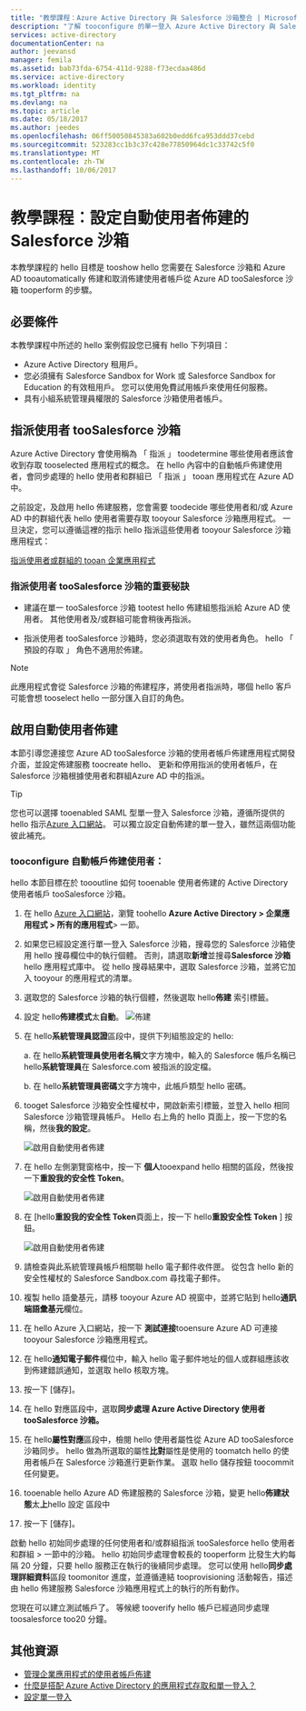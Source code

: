 ```yaml
---
title: "教學課程：Azure Active Directory 與 Salesforce 沙箱整合 | Microsoft Docs"
description: "了解 tooconfigure 的單一登入 Azure Active Directory 與 Salesforce 沙箱之間。"
services: active-directory
documentationCenter: na
author: jeevansd
manager: femila
ms.assetid: bab73fda-6754-411d-9288-f73ecdaa486d
ms.service: active-directory
ms.workload: identity
ms.tgt_pltfrm: na
ms.devlang: na
ms.topic: article
ms.date: 05/18/2017
ms.author: jeedes
ms.openlocfilehash: 06ff50050845383a602b0edd6fca953ddd37cebd
ms.sourcegitcommit: 523283cc1b3c37c428e77850964dc1c33742c5f0
ms.translationtype: MT
ms.contentlocale: zh-TW
ms.lasthandoff: 10/06/2017
---
```

# <a name="tutorial-configuring-salesforce-sandbox-for-automatic-user-provisioning"></a>教學課程︰設定自動使用者佈建的 Salesforce 沙箱

本教學課程的 hello 目標是 tooshow hello 您需要在 Salesforce 沙箱和 Azure AD tooautomatically 佈建和取消佈建使用者帳戶從 Azure AD tooSalesforce 沙箱 tooperform 的步驟。

## <a name="prerequisites"></a>必要條件

本教學課程中所述的 hello 案例假設您已擁有 hello 下列項目：

*   Azure Active Directory 租用戶。
*   您必須擁有 Salesforce Sandbox for Work 或 Salesforce Sandbox for Education 的有效租用戶。 您可以使用免費試用帳戶來使用任何服務。
*   具有小組系統管理員權限的 Salesforce 沙箱使用者帳戶。

## <a name="assigning-users-toosalesforce-sandbox"></a>指派使用者 tooSalesforce 沙箱

Azure Active Directory 會使用稱為 「 指派 」 toodetermine 哪些使用者應該會收到存取 tooselected 應用程式的概念。 在 hello 內容中的自動帳戶佈建使用者，會同步處理的 hello 使用者和群組已 「 指派 」 tooan 應用程式在 Azure AD 中。

之前設定，及啟用 hello 佈建服務，您會需要 toodecide 哪些使用者和/或 Azure AD 中的群組代表 hello 使用者需要存取 tooyour Salesforce 沙箱應用程式。 一旦決定，您可以遵循這裡的指示 hello 指派這些使用者 tooyour Salesforce 沙箱應用程式：

[指派使用者或群組的 tooan 企業應用程式](https://docs.microsoft.com/azure/active-directory/active-directory-coreapps-assign-user-azure-portal)

### <a name="important-tips-for-assigning-users-toosalesforce-sandbox"></a>指派使用者 tooSalesforce 沙箱的重要秘訣

* 建議在單一 tooSalesforce 沙箱 tootest hello 佈建組態指派給 Azure AD 使用者。 其他使用者及/或群組可能會稍後再指派。

* 指派使用者 tooSalesforce 沙箱時，您必須選取有效的使用者角色。 hello 「 預設的存取 」 角色不適用於佈建。

> [!NOTE]
> 此應用程式會從 Salesforce 沙箱的佈建程序，將使用者指派時，哪個 hello 客戶可能會想 tooselect hello 一部分匯入自訂的角色。

## <a name="enable-automated-user-provisioning"></a>啟用自動使用者佈建

本節引導您連接您 Azure AD tooSalesforce 沙箱的使用者帳戶佈建應用程式開發介面，並設定佈建服務 toocreate hello、 更新和停用指派的使用者帳戶，在 Salesforce 沙箱根據使用者和群組Azure AD 中的指派。

>[!Tip]
>您也可以選擇 tooenabled SAML 型單一登入 Salesforce 沙箱，遵循所提供的 hello 指示[Azure 入口網站](https://portal.azure.com)。 可以獨立設定自動佈建的單一登入，雖然這兩個功能彼此補充。

### <a name="tooconfigure-automatic-user-account-provisioning"></a>tooconfigure 自動帳戶佈建使用者：

hello 本節目標在於 toooutline 如何 tooenable 使用者佈建的 Active Directory 使用者帳戶 tooSalesforce 沙箱。

1. 在 hello [Azure 入口網站](https://portal.azure.com)，瀏覽 toohello **Azure Active Directory > 企業應用程式 > 所有的應用程式**> 一節。

2. 如果您已經設定進行單一登入 Salesforce 沙箱，搜尋您的 Salesforce 沙箱使用 hello 搜尋欄位中的執行個體。 否則，請選取**新增**並搜尋**Salesforce 沙箱**hello 應用程式庫中。 從 hello 搜尋結果中，選取 Salesforce 沙箱，並將它加入 tooyour 的應用程式的清單。

3. 選取您的 Salesforce 沙箱的執行個體，然後選取 hello**佈建** 索引標籤。

4. 設定 hello**佈建模式**太**自動**。 
    ![佈建](./media/active-directory-saas-salesforce-sandbox-provisioning-tutorial/provisioning.png)

5. 在 hello**系統管理員認證**區段中，提供下列組態設定的 hello:
   
    a. 在 hello**系統管理員使用者名稱**文字方塊中，輸入的 Salesforce 帳戶名稱已 hello**系統管理員**在 Salesforce.com 被指派的設定檔。
   
    b. 在 hello**系統管理員密碼**文字方塊中，此帳戶類型 hello 密碼。

6. tooget Salesforce 沙箱安全性權杖中，開啟新索引標籤，並登入 hello 相同 Salesforce 沙箱管理員帳戶。 Hello 右上角的 hello 頁面上，按一下您的名稱，然後**我的設定**。

     ![啟用自動使用者佈建](./media/active-directory-saas-salesforce-sandbox-provisioning-tutorial/sf-my-settings.png "啟用自動使用者佈建")
7. 在 hello 左側瀏覽窗格中，按一下 **個人**tooexpand hello 相關的區段，然後按一下**重設我的安全性 Token**。
  
    ![啟用自動使用者佈建](./media/active-directory-saas-salesforce-sandbox-provisioning-tutorial/sf-personal-reset.png "啟用自動使用者佈建")
8. 在 [hello**重設我的安全性 Token**頁面上，按一下 hello**重設安全性 Token** ] 按鈕。

    ![啟用自動使用者佈建](./media/active-directory-saas-salesforce-sandbox-provisioning-tutorial/sf-reset-token.png "啟用自動使用者佈建")
9. 請檢查與此系統管理員帳戶相關聯 hello 電子郵件收件匣。 從包含 hello 新的安全性權杖的 Salesforce Sandbox.com 尋找電子郵件。
10. 複製 hello 語彙基元，請移 tooyour Azure AD 視窗中，並將它貼到 hello**通訊端語彙基元**欄位。

11. 在 hello Azure 入口網站，按一下 **測試連接**tooensure Azure AD 可連接 tooyour Salesforce 沙箱應用程式。

12. 在 hello**通知電子郵件**欄位中，輸入 hello 電子郵件地址的個人或群組應該收到佈建錯誤通知，並選取 hello 核取方塊。

13. 按一下 [儲存]。  
    
14.  在 hello 對應區段中，選取**同步處理 Azure Active Directory 使用者 tooSalesforce 沙箱。**

15. 在 hello**屬性對應**區段中，檢閱 hello 使用者屬性從 Azure AD tooSalesforce 沙箱同步。 hello 做為所選取的屬性**比對**屬性是使用的 toomatch hello 的使用者帳戶在 Salesforce 沙箱進行更新作業。 選取 hello 儲存按鈕 toocommit 任何變更。

16. tooenable hello Azure AD 佈建服務的 Salesforce 沙箱，變更 hello**佈建狀態**太**上**hello 設定 區段中

17. 按一下 [儲存]。


啟動 hello 初始同步處理的任何使用者和/或群組指派 tooSalesforce hello 使用者和群組 > 一節中的沙箱。 hello 初始同步處理會較長的 tooperform 比發生大約每隔 20 分鐘，只要 hello 服務正在執行的後續同步處理。 您可以使用 hello**同步處理詳細資料**區段 toomonitor 進度，並遵循連結 tooprovisioning 活動報告，描述由 hello 佈建服務 Salesforce 沙箱應用程式上的執行的所有動作。

您現在可以建立測試帳戶了。 等候總 tooverify hello 帳戶已經過同步處理 toosalesforce too20 分鐘。

## <a name="additional-resources"></a>其他資源

* [管理企業應用程式的使用者帳戶佈建](active-directory-saas-tutorial-list.md)
* [什麼是搭配 Azure Active Directory 的應用程式存取和單一登入？](active-directory-appssoaccess-whatis.md)
* [設定單一登入](active-directory-saas-salesforcesandbox-tutorial.md)